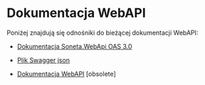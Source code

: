 # Dokumentacja WebAPI

Poniżej znajdują się odnośniki do bieżącej dokumentacji WebAPI:

- [Dokumentacja Soneta.WebApi OAS 3.0](https://altone-public.github.io/enova-products-docs/AltOne.Integracje/docs/DokumentacjaDynamicWebAPI.html)
- [Plik Swagger json](https://altone-public.github.io/enova-products-docs/AltOne.Integracje/docs/swagger.json)

- [Dokumentacja WebAPI](https://altone-public.github.io/enova-products-docs/AltOne.Integracje/docs/DokumentacjaWebAPI.html) [obsolete]
